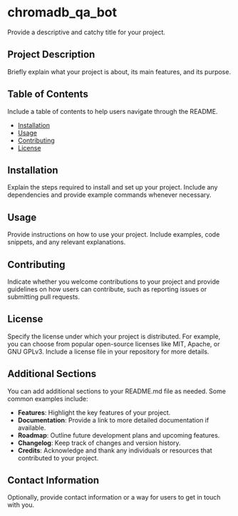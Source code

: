 # chromadb_qa_bot

Provide a descriptive and catchy title for your project.

## Project Description

Briefly explain what your project is about, its main features, and its purpose.

## Table of Contents

Include a table of contents to help users navigate through the README.

- [Installation](#installation)
- [Usage](#usage)
- [Contributing](#contributing)
- [License](#license)

## Installation

Explain the steps required to install and set up your project. Include any dependencies and provide example commands whenever necessary.

## Usage

Provide instructions on how to use your project. Include examples, code snippets, and any relevant explanations.

## Contributing

Indicate whether you welcome contributions to your project and provide guidelines on how users can contribute, such as reporting issues or submitting pull requests.

## License

Specify the license under which your project is distributed. For example, you can choose from popular open-source licenses like MIT, Apache, or GNU GPLv3. Include a license file in your repository for more details.

## Additional Sections

You can add additional sections to your README.md file as needed. Some common examples include:

- **Features**: Highlight the key features of your project.
- **Documentation**: Provide a link to more detailed documentation if available.
- **Roadmap**: Outline future development plans and upcoming features.
- **Changelog**: Keep track of changes and version history.
- **Credits**: Acknowledge and thank any individuals or resources that contributed to your project.

## Contact Information

Optionally, provide contact information or a way for users to get in touch with you.

